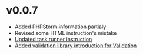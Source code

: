 # v0.0.7

- ~~Added PHPStorm information partialy~~
- Revised some HTML instruction's mistake
- [Updated task runner instruction](/docs/html/task-runner/scripts/optimize-image)
- [Added validation library introduction for Validation](/docs/javascript/validation)

<!-- truncate -->
